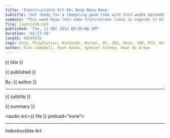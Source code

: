 ```yaml
---
title: 'Indestructible Art 60: Beep Beep Beep'
subtitle: "Get ready for a (beep)ing good time with this weeks episode. We talk about everything that was (beep)ing awesome this week in Video Games and Comic Books."
summary: "This week Ryan lets some frustrations loose in regards to DC and Walking Dead. Evan recaps trailers from this years VGAs. Valve is bringing PC gaming to the TV. Joe Mad makes his way back to Comics.  Omar fears the outcome of Sportfriends and Game Crunch Kickstarters. The gang talks about some games and books we've consumed this week. Then we end it off with Pick's of the Week."
file: /audio/60.mp3
published: 'Tue, 11 DEC 2012 00:00:00 GMT'
duration: '02:17:36'
length: 49599378
tags: Sony, PlayStation, Nintendo, Marvel, DC, 3DS, Xbox, 360, PS3, Wii, PSN, XBLA, Video Games, Comics, Games, Indestructible Art, WiiU, Bioshock, Gail Simone, Karen Berger, Valve, PC, Sportsfriends, Journey, Walking Dead
author: Evan Campbell, Ryan Adams, Spencer Carney, Omar de Armas
---
```


<p class='postTitle'>{{ title }}</p>
<p class='postPublished'>{{ published }}</p>
<p class='postAuthor'>By: {{ author }}</p>
<hr>
{{ subtitle }}  
  
{{ summary }}  

<audio src={{ file }} preload="none"></audio>

- - -
Indestructible Art